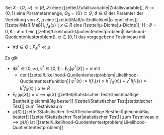 Sei $X : (\Omega, \mathcal{A}) \to (R, \mathscr{S})$ eine [[zettel/Zufallsvariable|Zufallsvariable]], $\Theta := \{ 0, 1 \}$ eine Parametermenge, $\Theta_0 = \{ 0 \} \subset \Theta$, $\vartheta \in \Theta$ der Paramter der Verteilung von $X$, $\mu$ eine [[zettel/Maß/σ-Endlichkeit|σ-endliches]] [[zettel/Maß|Maß]], $f_\vartheta(x) \mid x \in R$ eine [[zettel/μ-Dichte|μ-Dichte]], $\text{H} : \vartheta = 0, \text{K} : \vartheta = 1$ ein [[zettel/Likelihood-Quotiententestproblem|Likelihood-Quotiententestproblem]], $\alpha \in (0, 1)$ das vorgegebene Testniveau mit
- $\forall \vartheta \in \Theta : P_\vartheta^X \ll \mu$

Es gilt
- $\exists k^* \in [0, \infty), \gamma^* \in [0, 1] : \text{E}_0[\varphi^*(X)] = \alpha$ mit
	- der [[zettel/Likelihood-Quotiententestproblem|Likelihood-Quotiententestfunktion]] $\varphi^*(x) := I(f_1(x) \gt k^*f_0(x)) + \gamma^*I(f_1(x) = k^*f_0(x) \mid x \in R$
- $\text{E}_0[\varphi(X)] = \alpha$ $\implies$ $\varphi(X)$ [[zettel/Statistischer Test/Gleichmäßige Bestheit|gleichmäßig bester]] [[zettel/Statistischer Test|statistischer Test]] zum Testniveau $\alpha$
- $\varphi(X)$ [[zettel/Statistischer Test/Gleichmäßige Bestheit|gleichmäßig bester]] [[zettel/Statistischer Test|statistischer Test]] zum Testniveau $\alpha$ $\implies$ $\varphi(X)$ ist [[zettel/Likelihood-Quotiententestproblem|Likelihood-Quotiententestproblem]]